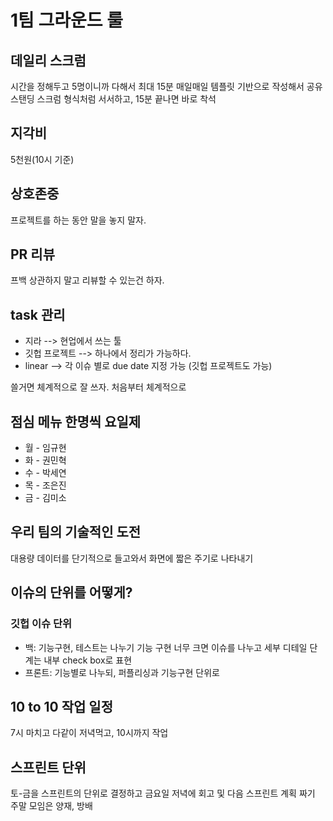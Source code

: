 # 1팀 그라운드 룰 

## 데일리 스크럼 
시간을 정해두고 5명이니까 다해서 최대 15분 매일매일 템플릿 기반으로 작성해서 공유 
스탠딩 스크럼 형식처럼 서서하고, 15분 끝나면 바로 착석

## 지각비 
5천원(10시 기준)

## 상호존중
프로젝트를 하는 동안 말을 놓지 말자.

## PR 리뷰
프백 상관하지 말고 리뷰할 수 있는건 하자. 

## task 관리 
- 지라 --> 현업에서 쓰는 툴
- 깃헙 프로젝트 --> 하나에서 정리가 가능하다. 
- linear --> 각 이슈 별로 due date 지정 가능 (깃헙 프로젝트도 가능)

쓸거면 체계적으로 잘 쓰자. 
처음부터 체계적으로 

## 점심 메뉴 한명씩 요일제 
- 월 - 임규현 
- 화 - 권민혁
- 수 - 박세연
- 목 - 조은진
- 금 - 김미소

## 우리 팀의 기술적인 도전 
대용량 데이터를 단기적으로 들고와서 화면에 짧은 주기로 나타내기 

## 이슈의 단위를 어떻게?
### 깃헙 이슈 단위 
- 백: 기능구현, 테스트는 나누기 기능 구현 너무 크면 이슈를 나누고 세부 디테일 단계는 내부 check box로 표현  
- 프론트: 기능별로 나누되, 퍼플리싱과 기능구현 단위로

## 10 to 10 작업 일정
7시 마치고 다같이 저녁먹고, 10시까지 작업

## 스프린트 단위
토-금을 스프린트의 단위로 결정하고 금요일 저녁에 회고 및 다음 스프린트 계획 짜기 
주말 모임은 양재, 방배


